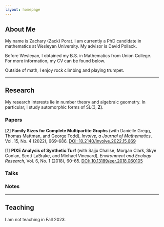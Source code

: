 ```yaml
---
layout: homepage
---
```


## <a name="about"></a> About Me

My name is Zachary (Zack) Porat.  I am currently a PhD candidate in mathematics at Wesleyan University.  My advisor is David Pollack.

Before Wesleyan, I obtained my B.S. in Mathematics from Union College.  For more information, my CV can be found below.

Outside of math, I enjoy rock climbing and playing trumpet. 

---

## Research 

My research interests lie in number theory and algebraic geometry. In particular, I study automorphic forms of SL(3, **Z**).

### Papers

[2] **Family Sizes for Complete Multipartite Graphs** (with Danielle Gregg, Thomas Mattman, and George Todd), *Involve, a Journal of Mathematics*, Vol. 15, No. 4 (2022), 669-686.
[DOI: 10.2140/involve.2022.15.669](https://msp.org/involve/2022/15-4/p07.xhtml)

[1] **PIXE Analysis of Synthetic Turf** (with Sajju Chalise, Morgan Clark, Skye Conlan, Scott LaBrake, and Michael Vineyard), *Environment and Ecology Research*, Vol. 6, No. 1 (2018), 60-65.
[DOI: 10.13189/eer.2018.060105](https://www.hrpub.org/journals/article_info.php?aid=6770)

### Talks

### Notes

---

## Teaching

I am not teaching in Fall 2023.

